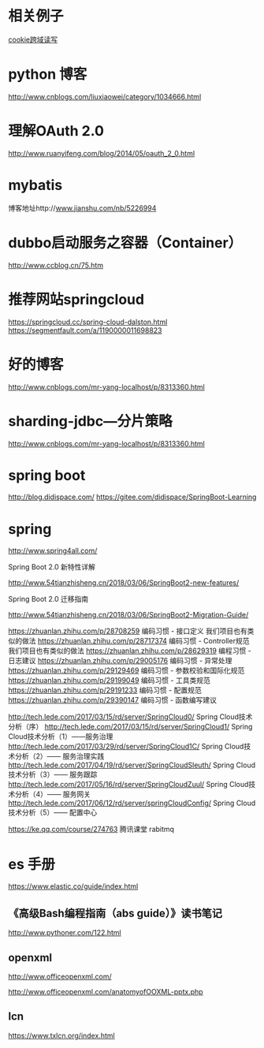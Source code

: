 
# 相关例子
[cookie跨域读写](https://github.com/csy512889371/learnDoc/tree/master/sso-cookie)


# python 博客
http://www.cnblogs.com/liuxiaowei/category/1034666.html



# 理解OAuth 2.0

http://www.ruanyifeng.com/blog/2014/05/oauth_2_0.html



# mybatis 

博客地址http://www.jianshu.com/nb/5226994

# dubbo启动服务之容器（Container）

http://www.ccblog.cn/75.htm

#  推荐网站springcloud
https://springcloud.cc/spring-cloud-dalston.html
https://segmentfault.com/a/1190000011698823
# 好的博客

http://www.cnblogs.com/mr-yang-localhost/p/8313360.html


# sharding-jdbc—分片策略
http://www.cnblogs.com/mr-yang-localhost/p/8313360.html

# spring boot

http://blog.didispace.com/
https://gitee.com/didispace/SpringBoot-Learning

# spring 

http://www.spring4all.com/


Spring Boot 2.0 新特性详解 

http://www.54tianzhisheng.cn/2018/03/06/SpringBoot2-new-features/

Spring Boot 2.0 迁移指南

http://www.54tianzhisheng.cn/2018/03/06/SpringBoot2-Migration-Guide/


https://zhuanlan.zhihu.com/p/28708259 编码习惯 - 接口定义 我们项目也有类似的做法
https://zhuanlan.zhihu.com/p/28717374 编码习惯 - Controller规范 我们项目也有类似的做法
https://zhuanlan.zhihu.com/p/28629319 编程习惯 - 日志建议
https://zhuanlan.zhihu.com/p/29005176 编码习惯 - 异常处理
https://zhuanlan.zhihu.com/p/29129469 编码习惯 - 参数校验和国际化规范
https://zhuanlan.zhihu.com/p/29199049 编码习惯 - 工具类规范
https://zhuanlan.zhihu.com/p/29191233 编码习惯 - 配置规范
https://zhuanlan.zhihu.com/p/29390147 编码习惯 - 函数编写建议


http://tech.lede.com/2017/03/15/rd/server/SpringCloud0/ Spring Cloud技术分析（序）
http://tech.lede.com/2017/03/15/rd/server/SpringCloud1/ Spring Cloud技术分析（1）——服务治理
http://tech.lede.com/2017/03/29/rd/server/SpringCloud1C/ Spring Cloud技术分析（2）—— 服务治理实践
http://tech.lede.com/2017/04/19/rd/server/SpringCloudSleuth/ Spring Cloud技术分析（3）—— 服务跟踪
http://tech.lede.com/2017/05/16/rd/server/SpringCloudZuul/ Spring Cloud技术分析（4）—— 服务网关
http://tech.lede.com/2017/06/12/rd/server/springCloudConfig/ Spring Cloud技术分析（5）—— 配置中心


https://ke.qq.com/course/274763 腾讯课堂 rabitmq

# es 手册

https://www.elastic.co/guide/index.html

## 《高级Bash编程指南（abs guide）》读书笔记
http://www.pythoner.com/122.html


## openxml

http://www.officeopenxml.com/

http://www.officeopenxml.com/anatomyofOOXML-pptx.php

## lcn

https://www.txlcn.org/index.html




